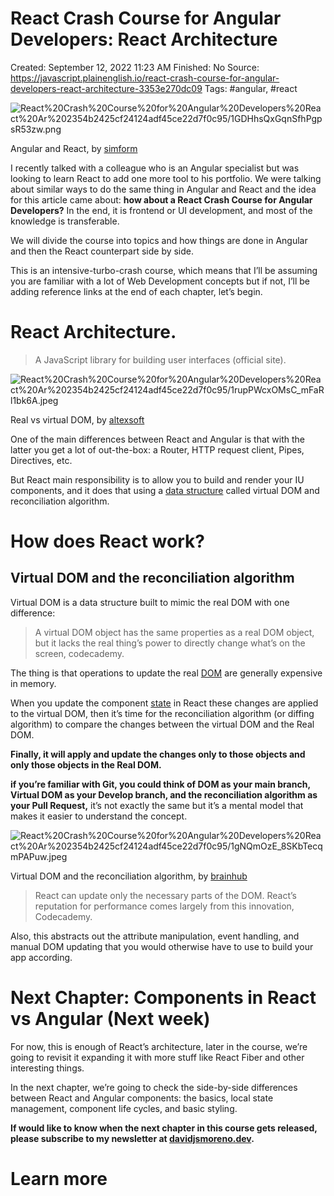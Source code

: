 # React Crash Course for Angular Developers: React Architecture

Created: September 12, 2022 11:23 AM
Finished: No
Source: https://javascript.plainenglish.io/react-crash-course-for-angular-developers-react-architecture-3353e270dc09
Tags: #angular, #react

![React%20Crash%20Course%20for%20Angular%20Developers%20React%20Ar%202354b2425cf24124adf45ce22d7f0c95/1GDHhsQxGqnSfhPgpsR53zw.png](React%20Crash%20Course%20for%20Angular%20Developers%20React%20Ar%202354b2425cf24124adf45ce22d7f0c95/1GDHhsQxGqnSfhPgpsR53zw.png)

Angular and React, by [simform](https://www.simform.com/blog/angular-vs-react/)

I recently talked with a colleague who is an Angular specialist but was looking to learn React to add one more tool to his portfolio. We were talking about similar ways to do the same thing in Angular and React and the idea for this article came about: **how about a React Crash Course for Angular Developers?** In the end, it is frontend or UI development, and most of the knowledge is transferable.

We will divide the course into topics and how things are done in Angular and then the React counterpart side by side.

This is an intensive-turbo-crash course, which means that I’ll be assuming you are familiar with a lot of Web Development concepts but if not, I’ll be adding reference links at the end of each chapter, let’s begin.

# React Architecture.

> A JavaScript library for building user interfaces (official site).
> 

![React%20Crash%20Course%20for%20Angular%20Developers%20React%20Ar%202354b2425cf24124adf45ce22d7f0c95/1rupPWcxOMsC_mFaRl1bk6A.jpeg](React%20Crash%20Course%20for%20Angular%20Developers%20React%20Ar%202354b2425cf24124adf45ce22d7f0c95/1rupPWcxOMsC_mFaRl1bk6A.jpeg)

Real vs virtual DOM, by [altexsoft](https://www.altexsoft.com/blog/engineering/the-good-and-the-bad-of-reactjs-and-react-native/)

One of the main differences between React and Angular is that with the latter you get a lot of out-the-box: a Router, HTTP request client, Pipes, Directives, etc.

But React main responsibility is to allow you to build and render your IU components, and it does that using a [data structure](https://www.geeksforgeeks.org/data-structures/#:~:text=A%20data%20structure%20is%20a,%2C%20retrieving%2C%20and%20storing%20data.) called virtual DOM and reconciliation algorithm.

# How does React work?

## Virtual DOM and the reconciliation algorithm

Virtual DOM is a data structure built to mimic the real DOM with one difference:

> A virtual DOM object has the same properties as a real DOM object, but it lacks the real thing’s power to directly change what’s on the screen, codecademy.
> 

The thing is that operations to update the real [DOM](https://developer.mozilla.org/en-US/docs/Web/API/Document_Object_Model/Introduction) are generally expensive in memory.

When you update the component [state](https://en.wikipedia.org/wiki/State_(computer_science)) in React these changes are applied to the virtual DOM, then it’s time for the reconciliation algorithm (or diffing algorithm) to compare the changes between the virtual DOM and the Real DOM.

**Finally, it will apply and update the changes only to those objects and only those objects in the Real DOM.**

**if you’re familiar with Git, you could think of DOM as your main branch, Virtual DOM as your Develop branch, and the reconciliation algorithm as your Pull Request,** it’s not exactly the same but it’s a mental model that makes it easier to understand the concept.

![React%20Crash%20Course%20for%20Angular%20Developers%20React%20Ar%202354b2425cf24124adf45ce22d7f0c95/1gNQmOzE_8SKbTecqmPAPuw.jpeg](React%20Crash%20Course%20for%20Angular%20Developers%20React%20Ar%202354b2425cf24124adf45ce22d7f0c95/1gNQmOzE_8SKbTecqmPAPuw.jpeg)

Virtual DOM and the reconciliation algorithm, by [brainhub](https://brainhub.eu/library/what-is-react)

> React can update only the necessary parts of the DOM. React’s reputation for performance comes largely from this innovation, Codecademy.
> 

Also, this abstracts out the attribute manipulation, event handling, and manual DOM updating that you would otherwise have to use to build your app according.

# Next Chapter: Components in React vs Angular (Next week)

For now, this is enough of React’s architecture, later in the course, we’re going to revisit it expanding it with more stuff like React Fiber and other interesting things.

In the next chapter, we’re going to check the side-by-side differences between React and Angular components: the basics, local state management, component life cycles, and basic styling.

**If would like to know when the next chapter in this course gets released, please subscribe to my newsletter at [davidjsmoreno.dev](https://davidjsmoreno.dev/).**

# Learn more